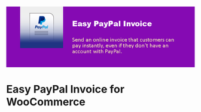 ![](https://github.com/rakibdevs/wc-paypal-invoice/blob/master/assets/banner-772x250.jpg)
 # Easy PayPal Invoice for WooCommerce
